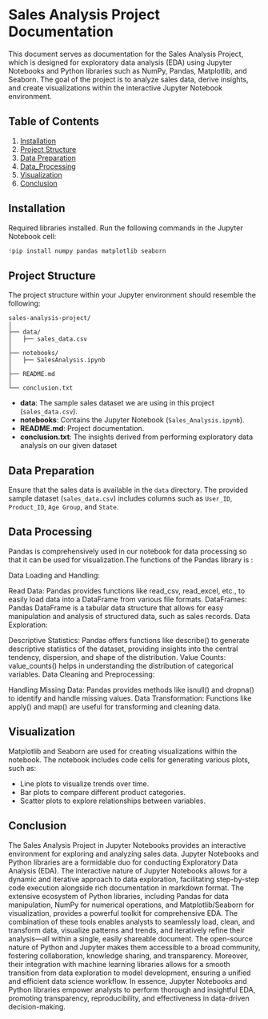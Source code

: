 # Sales Analysis Project Documentation

This document serves as documentation for the Sales Analysis Project, which is designed for exploratory data analysis (EDA) using Jupyter Notebooks and Python libraries such as NumPy, Pandas, Matplotlib, and Seaborn. The goal of the project is to analyze sales data, derive insights, and create visualizations within the interactive Jupyter Notebook environment.

## Table of Contents

1. [Installation](#installation)
2. [Project Structure](#project-structure) 
3. [Data Preparation](#data-preparation)
4. [Data_Processing](#data-processing)
5. [Visualization](#visualization)
6. [Conclusion](#conclusion)

## Installation

Required libraries installed. Run the following commands in the Jupyter Notebook cell:

```python
!pip install numpy pandas matplotlib seaborn
```

## Project Structure

The project structure within your Jupyter environment should resemble the following:

```plaintext
sales-analysis-project/
│
├── data/
│   ├── sales_data.csv
│
├── notebooks/
│   ├── SalesAnalysis.ipynb
│
├── README.md
│
└── conclusion.txt
```

- **data**: The sample sales dataset we are using in this project (`sales_data.csv`).
- **notebooks**: Contains the Jupyter Notebook (`Sales_Analysis.ipynb`).
- **README.md**: Project documentation.
- **conclusion.txt**: The insights derived from performing exploratory data analysis on our given dataset

## Data Preparation

Ensure that the sales data is available in the `data` directory. The provided sample dataset (`sales_data.csv`) includes columns such as `User_ID`, `Product_ID`, `Age Group`, and `State`.

## Data Processing

Pandas is comprehensively used in our notebook for data processing so that it can be used for visualization.The functions of the Pandas library is :

Data Loading and Handling:

Read Data: Pandas provides functions like read_csv, read_excel, etc., to easily load data into a DataFrame from various file formats.
DataFrames: Pandas DataFrame is a tabular data structure that allows for easy manipulation and analysis of structured data, such as sales records.
Data Exploration:

Descriptive Statistics: Pandas offers functions like describe() to generate descriptive statistics of the dataset, providing insights into the central tendency, dispersion, and shape of the distribution.
Value Counts: value_counts() helps in understanding the distribution of categorical variables.
Data Cleaning and Preprocessing:

Handling Missing Data: Pandas provides methods like isnull() and dropna() to identify and handle missing values.
Data Transformation: Functions like apply() and map() are useful for transforming and cleaning data.

## Visualization

Matplotlib and Seaborn are used for creating visualizations within the notebook. The notebook includes code cells for generating various plots, such as:

- Line plots to visualize trends over time.
- Bar plots to compare different product categories.
- Scatter plots to explore relationships between variables.

## Conclusion

The Sales Analysis Project in Jupyter Notebooks provides an interactive environment for exploring and analyzing sales data. Jupyter Notebooks and Python libraries are a formidable duo for conducting Exploratory Data Analysis (EDA). The interactive nature of Jupyter Notebooks allows for a dynamic and iterative approach to data exploration, facilitating step-by-step code execution alongside rich documentation in markdown format. The extensive ecosystem of Python libraries, including Pandas for data manipulation, NumPy for numerical operations, and Matplotlib/Seaborn for visualization, provides a powerful toolkit for comprehensive EDA. The combination of these tools enables analysts to seamlessly load, clean, and transform data, visualize patterns and trends, and iteratively refine their analysis—all within a single, easily shareable document. The open-source nature of Python and Jupyter makes them accessible to a broad community, fostering collaboration, knowledge sharing, and transparency. Moreover, their integration with machine learning libraries allows for a smooth transition from data exploration to model development, ensuring a unified and efficient data science workflow. In essence, Jupyter Notebooks and Python libraries empower analysts to perform thorough and insightful EDA, promoting transparency, reproducibility, and effectiveness in data-driven decision-making.
